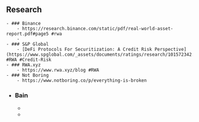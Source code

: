 ## Research
	- ### Binance
		- https://research.binance.com/static/pdf/real-world-asset-report.pdf#page5 #rwa
		-
	- ### S&P Global
		- [DeFi Protocols For Securitization: A Credit Risk Perspective](https://www.spglobal.com/_assets/documents/ratings/research/101572342.pdf) #RWA #Credit-Risk
	- ### RWA.xyz
		- https://www.rwa.xyz/blog #RWA
	- ### Not Boring
		- https://www.notboring.co/p/everything-is-broken
- ### Bain
	-
	-